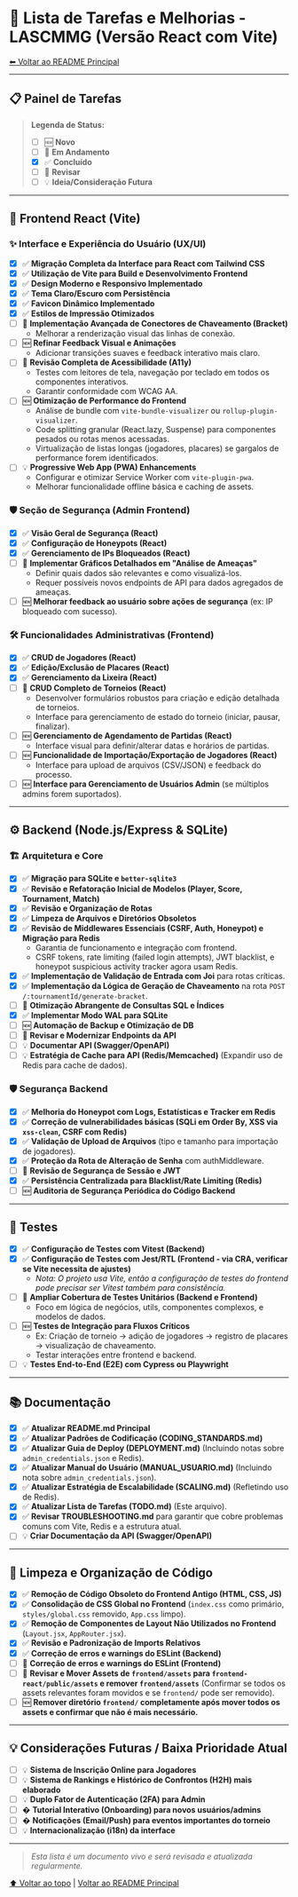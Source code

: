 # 📝 Lista de Tarefas e Melhorias - LASCMMG (Versão React com Vite)

[⬅ Voltar ao README Principal](README.md)

---

## 📋 Painel de Tarefas

> **Legenda de Status:**
>
> - [ ] 🆕 **Novo**
> - [ ] 🚧 **Em Andamento**
> - [x] ✅ **Concluído**
> - [ ] 🔄 **Revisar**
> - [ ] 💡 **Ideia/Consideração Futura**

---

## 🚀 Frontend React (Vite)

### ✨ Interface e Experiência do Usuário (UX/UI)

- [x] ✅ **Migração Completa da Interface para React com Tailwind CSS**
- [x] ✅ **Utilização de Vite para Build e Desenvolvimento Frontend**
- [x] ✅ **Design Moderno e Responsivo Implementado**
- [x] ✅ **Tema Claro/Escuro com Persistência**
- [x] ✅ **Favicon Dinâmico Implementado**
- [x] ✅ **Estilos de Impressão Otimizados**
- [ ] 🚧 **Implementação Avançada de Conectores de Chaveamento (Bracket)**
  - Melhorar a renderização visual das linhas de conexão.
- [ ] 🆕 **Refinar Feedback Visual e Animações**
  - Adicionar transições suaves e feedback interativo mais claro.
- [ ] 🔄 **Revisão Completa de Acessibilidade (A11y)**
  - Testes com leitores de tela, navegação por teclado em todos os componentes interativos.
  - Garantir conformidade com WCAG AA.
- [ ] 🆕 **Otimização de Performance do Frontend**
  - Análise de bundle com `vite-bundle-visualizer` ou `rollup-plugin-visualizer`.
  - Code splitting granular (React.lazy, Suspense) para componentes pesados ou rotas menos acessadas.
  - Virtualização de listas longas (jogadores, placares) se gargalos de performance forem identificados.
- [ ] 💡 **Progressive Web App (PWA) Enhancements**
  - Configurar e otimizar Service Worker com `vite-plugin-pwa`.
  - Melhorar funcionalidade offline básica e caching de assets.

### 🛡️ Seção de Segurança (Admin Frontend)

- [x] ✅ **Visão Geral de Segurança (React)**
- [x] ✅ **Configuração de Honeypots (React)**
- [x] ✅ **Gerenciamento de IPs Bloqueados (React)**
- [ ] 🚧 **Implementar Gráficos Detalhados em "Análise de Ameaças"**
  - Definir quais dados são relevantes e como visualizá-los.
  - Requer possíveis novos endpoints de API para dados agregados de ameaças.
- [ ] 🆕 **Melhorar feedback ao usuário sobre ações de segurança** (ex: IP bloqueado com sucesso).

### 🛠️ Funcionalidades Administrativas (Frontend)

- [x] ✅ **CRUD de Jogadores (React)**
- [x] ✅ **Edição/Exclusão de Placares (React)**
- [x] ✅ **Gerenciamento da Lixeira (React)**
- [ ] 🚧 **CRUD Completo de Torneios (React)**
  - Desenvolver formulários robustos para criação e edição detalhada de torneios.
  - Interface para gerenciamento de estado do torneio (iniciar, pausar, finalizar).
- [ ] 🆕 **Gerenciamento de Agendamento de Partidas (React)**
  - Interface visual para definir/alterar datas e horários de partidas.
- [ ] 🆕 **Funcionalidade de Importação/Exportação de Jogadores (React)**
  - Interface para upload de arquivos (CSV/JSON) e feedback do processo.
- [ ] 🆕 **Interface para Gerenciamento de Usuários Admin** (se múltiplos admins forem suportados).

---

## ⚙️ Backend (Node.js/Express & SQLite)

### 🏗️ Arquitetura e Core

- [x] ✅ **Migração para SQLite e `better-sqlite3`**
- [x] ✅ **Revisão e Refatoração Inicial de Modelos (Player, Score, Tournament, Match)**
- [x] ✅ **Revisão e Organização de Rotas**
- [x] ✅ **Limpeza de Arquivos e Diretórios Obsoletos**
- [x] ✅ **Revisão de Middlewares Essenciais (CSRF, Auth, Honeypot) e Migração para Redis**
  - Garantia de funcionamento e integração com frontend.
  - CSRF tokens, rate limiting (failed login attempts), JWT blacklist, e honeypot suspicious activity tracker agora usam Redis.
- [x] ✅ **Implementação de Validação de Entrada com Joi** para rotas críticas.
- [x] ✅ **Implementação da Lógica de Geração de Chaveamento** na rota `POST /:tournamentId/generate-bracket`.
- [ ] 🚧 **Otimização Abrangente de Consultas SQL e Índices**
- [x] ✅ **Implementar Modo WAL para SQLite**
- [ ] 🆕 **Automação de Backup e Otimização de DB**
- [ ] 🔄 **Revisar e Modernizar Endpoints da API**
- [ ] 💡 **Documentar API (Swagger/OpenAPI)**
- [ ] 💡 **Estratégia de Cache para API (Redis/Memcached)** (Expandir uso de Redis para cache de dados).

### 🛡️ Segurança Backend

- [x] ✅ **Melhoria do Honeypot com Logs, Estatísticas e Tracker em Redis**
- [x] ✅ **Correção de vulnerabilidades básicas (SQLi em Order By, XSS via `xss-clean`, CSRF com Redis)**
- [x] ✅ **Validação de Upload de Arquivos** (tipo e tamanho para importação de jogadores).
- [x] ✅ **Proteção da Rota de Alteração de Senha** com authMiddleware.
- [ ] 🔄 **Revisão de Segurança de Sessão e JWT**
- [x] ✅ **Persistência Centralizada para Blacklist/Rate Limiting (Redis)**
- [ ] 🆕 **Auditoria de Segurança Periódica do Código Backend**

---

## 🧪 Testes

- [x] ✅ **Configuração de Testes com Vitest (Backend)**
- [x] ✅ **Configuração de Testes com Jest/RTL (Frontend - via CRA, verificar se Vite necessita de ajustes)**
  - _Nota: O projeto usa Vite, então a configuração de testes do frontend pode precisar ser Vitest também para consistência._
- [ ] 🚧 **Ampliar Cobertura de Testes Unitários (Backend e Frontend)**
  - Foco em lógica de negócios, utils, componentes complexos, e modelos de dados.
- [ ] 🆕 **Testes de Integração para Fluxos Críticos**
  - Ex: Criação de torneio -> adição de jogadores -> registro de placares -> visualização de chaveamento.
  - Testar interações entre frontend e backend.
- [ ] 💡 **Testes End-to-End (E2E) com Cypress ou Playwright**

---

## 📚 Documentação

- [x] ✅ **Atualizar README.md Principal**
- [x] ✅ **Atualizar Padrões de Codificação (CODING_STANDARDS.md)**
- [x] ✅ **Atualizar Guia de Deploy (DEPLOYMENT.md)** (Incluindo notas sobre `admin_credentials.json` e Redis).
- [x] ✅ **Atualizar Manual do Usuário (MANUAL_USUARIO.md)** (Incluindo nota sobre `admin_credentials.json`).
- [x] ✅ **Atualizar Estratégia de Escalabilidade (SCALING.md)** (Refletindo uso de Redis).
- [x] ✅ **Atualizar Lista de Tarefas (TODO.md)** (Este arquivo).
- [x] ✅ **Revisar TROUBLESHOOTING.md** para garantir que cobre problemas comuns com Vite, Redis e a estrutura atual.
- [ ] 💡 **Criar Documentação da API (Swagger/OpenAPI)**

---

## 🧹 Limpeza e Organização de Código

- [x] ✅ **Remoção de Código Obsoleto do Frontend Antigo (HTML, CSS, JS)**
- [x] ✅ **Consolidação de CSS Global no Frontend** (`index.css` como primário, `styles/global.css` removido, `App.css` limpo).
- [x] ✅ **Remoção de Componentes de Layout Não Utilizados no Frontend** (`Layout.jsx`, `AppRouter.jsx`).
- [x] ✅ **Revisão e Padronização de Imports Relativos**
- [x] ✅ **Correção de erros e warnings do ESLint (Backend)**
- [ ] 🚧 **Correção de erros e warnings do ESLint (Frontend)**
- [ ] 🔄 **Revisar e Mover Assets de `frontend/assets` para `frontend-react/public/assets` e remover `frontend/assets`** (Confirmar se todos os assets relevantes foram movidos e se `frontend/` pode ser removido).
- [ ] 🆕 **Remover diretório `frontend/` completamente após mover todos os assets e confirmar que não é mais necessário.**

---

## 💡 Considerações Futuras / Baixa Prioridade Atual

- [ ] 💡 **Sistema de Inscrição Online para Jogadores**
- [ ] 💡 **Sistema de Rankings e Histórico de Confrontos (H2H) mais elaborado**
- [ ] 💡 **Duplo Fator de Autenticação (2FA) para Admin**
- [ ] � **Tutorial Interativo (Onboarding) para novos usuários/admins**
- [ ] � **Notificações (Email/Push) para eventos importantes do torneio**
- [ ] 💡 **Internacionalização (i18n) da interface**

---

> _Esta lista é um documento vivo e será revisada e atualizada regularmente._

[⬆ Voltar ao topo](#-lista-de-tarefas-e-melhorias---lascmmg-versão-react-com-vite) | [Voltar ao README Principal](README.md)
